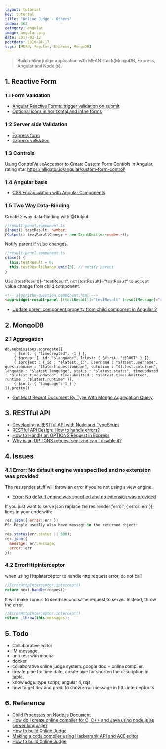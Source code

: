```yaml
---
layout: tutorial
key: tutorial
title: "Online Judge - Others"
index: 362
category: angular
image: angular.png
date: 2017-03-12
postdate: 2018-04-17
tags: [MEAN, Angular, Express, MongoDB]
---
```


> Build online judge application with MEAN stack(MongoDB, Express, Angular and Node.js).

## 1. Reactive Form
### 1.1 Form Validation
* [Angular Reactive Forms: trigger validation on submit](https://loiane.com/2017/08/angular-reactive-forms-trigger-validation-on-submit/)
* [Optional icons in horizontal and inline forms](https://getbootstrap.com/docs/3.3/css/)

### 1.2 Server side Validation
* [Express form](https://developer.mozilla.org/en-US/docs/Learn/Server-side/Express_Nodejs/forms)
* [Express validation](https://express-validator.github.io/docs/)

### 1.3 Controls
Using ControlValueAccessor to Create Custom Form Controls in Angular, rating star
https://alligator.io/angular/custom-form-control/

### 1.4 Angular basis
* [CSS Encapsulation with Angular Components](https://coryrylan.com/blog/css-encapsulation-with-angular-components)

### 1.5 Two Way Data-Binding
Create 2 way data-binding with @Output.
```typescript
//result-panel.component.ts
@Input() testResult: number;
@Output() testResultChange = new EventEmitter<number>();
```
Notify parent if value changes.
```typescript
//result-panel.component.ts
close() {
  this.testResult = 0;
  this.testResultChange.emit(0); // notify parent
}
```
Use [(testResult)]="testResult", not [testResult]="testResult" to accept value change from child component.
```html
<!-- algorithm-question.component.html -->
<app-widget-result-panel [(testResult)]="testResult" [resultMessage]="resultMessage"></app-widget-result-panel>
```
* [Update parent component property from child component in Angular 2](https://stackoverflow.com/questions/41464871/update-parent-component-property-from-child-component-in-angular-2)

## 2. MongoDB
### 2.1 Aggregation
```raw
db.submissions.aggregate([
    { $sort: { "timecreated": -1 } },
    { $group: { _id: "$language", latest: { $first: "$$ROOT" } }},
    { $project : {_id : "$latest._id", username : "$latest.username", questionname : "$latest.questionname", solution : "$latest.solution", language : "$latest.language", status : "$latest.status", timeupdated : "$latest.timeupdated", timesubmitted : "$latest.timesubmitted", runtime : "$latest.runtime" }},
    { $sort: { "language": 1 } }
]).pretty()
```
* [Get Most Recent Document By Type With Mongo Aggregation Query](https://stackoverflow.com/questions/48274137/get-most-recent-document-by-type-with-mongo-aggregation-query)

## 3. RESTful API
* [Developing a RESTful API with Node and TypeScript](http://mherman.org/blog/2016/11/05/developing-a-restful-api-with-node-and-typescript/)
* [RESTful API Design: How to handle errors?](https://alidg.me/blog/2016/9/24/rest-api-error-handling)
* [How to Handle an OPTIONS Request in Express](http://johnzhang.io/options-request-in-express)
* [Why is an OPTIONS request sent and can I disable it?](https://stackoverflow.com/questions/29954037/why-is-an-options-request-sent-and-can-i-disable-it)

## 4. Issues
### 4.1 Error: No default engine was specified and no extension was provided
The res.render stuff will throw an error if you're not using a view engine.
* [Error: No default engine was specified and no extension was provided](https://stackoverflow.com/questions/23595282/error-no-default-engine-was-specified-and-no-extension-was-provided)

If you just want to serve json replace the res.render('error', { error: err }); lines in your code with:
```javascript
res.json({ error: err })
PS: People usually also have message in the returned object:

res.status(err.status || 500);
res.json({
  message: err.message,
  error: err
});
```

### 4.2 ErrorHttpInterceptor
when using HttpInterceptor to handle http request error, do not call
```javascript
//ErrorHttpInterceptor.intercept()
return next.handle(request);
```
It will make zone.js to send second same request to server. Instead, throw the error.
```javascript
//ErrorHttpInterceptor.intercept()
return _throw(this.messages);
```

## 5. Todo
* Collaborative editor
* IM message.
* unit test with mocha
* docker
* collaborative online judge system: google doc + online compiler.
* create pipe for time date, create pipe for shorten the description in table.
* knowledge: type script, angular 4, rxjs,
* how to get dev and prod, to show error message in http.interceptor.ts

## 6. Reference
* [Child Processes on Node.js Document](https://nodejs.org/api/child_process.html)
* [How do I create online compiler for C, C++ and Java using node.js as server language?](https://www.quora.com/How-do-I-create-online-compiler-for-C-C++-and-Java-using-node-js-as-server-language)
* [How to build Online Judge](https://www.zhihu.com/question/20343652)
* [Making a code compiler using Hackerrank API and ACE editor](http://blog.arpitdubey.com/making-a-code-compiler-using-hackerrank-api-and-ace-editor/)
* [How to build Online Judge](https://www.zhihu.com/question/20343652)
